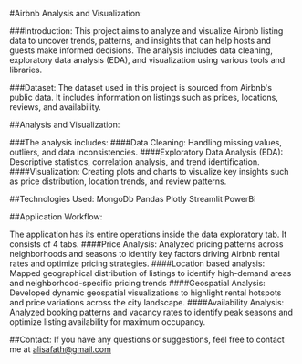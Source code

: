 #Airbnb Analysis and Visualization:

###Introduction:
This project aims to analyze and visualize Airbnb listing data to uncover trends, patterns, and insights that can help hosts and guests make informed decisions. 
The analysis includes data cleaning, exploratory data analysis (EDA), and visualization using various tools and libraries.

###Dataset:
The dataset used in this project is sourced from Airbnb's public data. It includes information on listings such as prices, locations, reviews, and availability.

##Analysis and Visualization: 

###The analysis includes:
####Data Cleaning: Handling missing values, outliers, and data inconsistencies.
####Exploratory Data Analysis (EDA): Descriptive statistics, correlation analysis, and trend identification.
####Visualization: Creating plots and charts to visualize key insights such as price distribution, location trends, and review patterns.

##Technologies Used:
MongoDb
Pandas
Plotly
Streamlit
PowerBi

##Application Workflow:

The application has its entire operations inside the data exploratory tab.
It consists of 4 tabs.
####Price Analysis: 
Analyzed pricing patterns across neighborhoods and seasons to identify key factors driving Airbnb rental rates and optimize pricing strategies.
####Location based analysis:
Mapped geographical distribution of listings to identify high-demand areas and neighborhood-specific pricing trends
####Geospatial Analysis:
Developed dynamic geospatial visualizations to highlight rental hotspots and price variations across the city landscape.
####Availability Analysis:
Analyzed booking patterns and vacancy rates to identify peak seasons and optimize listing availability for maximum occupancy.

##Contact:
If you have any questions or suggestions, feel free to contact me at alisafath@gmail.com
